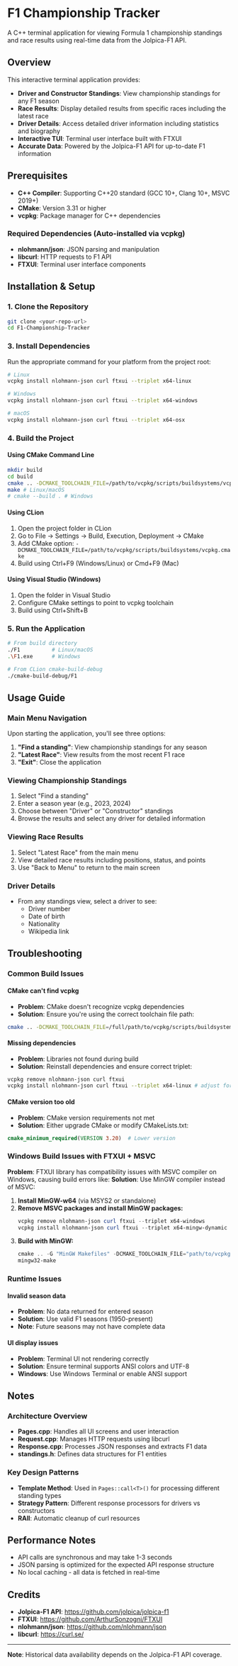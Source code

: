 # F1 Championship Tracker

A C++ terminal application for viewing Formula 1 championship standings and race results using real-time data from the Jolpica-F1 API.

## Overview

This interactive terminal application provides:
- **Driver and Constructor Standings**: View championship standings for any F1 season
- **Race Results**: Display detailed results from specific races including the latest race
- **Driver Details**: Access detailed driver information including statistics and biography
- **Interactive TUI**: Terminal user interface built with FTXUI
- **Accurate Data**: Powered by the Jolpica-F1 API for up-to-date F1 information

## Prerequisites

- **C++ Compiler**: Supporting C++20 standard (GCC 10+, Clang 10+, MSVC 2019+)
- **CMake**: Version 3.31 or higher
- **vcpkg**: Package manager for C++ dependencies

### Required Dependencies (Auto-installed via vcpkg)
- **nlohmann/json**: JSON parsing and manipulation
- **libcurl**: HTTP requests to F1 API
- **FTXUI**: Terminal user interface components

## Installation & Setup

### 1. Clone the Repository
```bash
git clone <your-repo-url>
cd F1-Championship-Tracker
```

### 3. Install Dependencies
Run the appropriate command for your platform from the project root:

```bash
# Linux
vcpkg install nlohmann-json curl ftxui --triplet x64-linux

# Windows
vcpkg install nlohmann-json curl ftxui --triplet x64-windows

# macOS
vcpkg install nlohmann-json curl ftxui --triplet x64-osx
```

### 4. Build the Project

#### Using CMake Command Line
```bash
mkdir build
cd build
cmake .. -DCMAKE_TOOLCHAIN_FILE=/path/to/vcpkg/scripts/buildsystems/vcpkg.cmake
make # Linux/macOS
# cmake --build . # Windows
```

#### Using CLion
1. Open the project folder in CLion
2. Go to File → Settings → Build, Execution, Deployment → CMake
3. Add CMake option: `-DCMAKE_TOOLCHAIN_FILE=/path/to/vcpkg/scripts/buildsystems/vcpkg.cmake`
4. Build using Ctrl+F9 (Windows/Linux) or Cmd+F9 (Mac)

#### Using Visual Studio (Windows)
1. Open the folder in Visual Studio
2. Configure CMake settings to point to vcpkg toolchain
3. Build using Ctrl+Shift+B

### 5. Run the Application
```bash
# From build directory
./F1          # Linux/macOS
.\F1.exe      # Windows

# From CLion cmake-build-debug
./cmake-build-debug/F1
```

## Usage Guide

### Main Menu Navigation
Upon starting the application, you'll see three options:

1. **"Find a standing"**: View championship standings for any season
2. **"Latest Race"**: View results from the most recent F1 race
3. **"Exit"**: Close the application

### Viewing Championship Standings
1. Select "Find a standing"
2. Enter a season year (e.g., 2023, 2024)
3. Choose between "Driver" or "Constructor" standings
4. Browse the results and select any driver for detailed information

### Viewing Race Results
1. Select "Latest Race" from the main menu
2. View detailed race results including positions, status, and points
3. Use "Back to Menu" to return to the main screen

### Driver Details
- From any standings view, select a driver to see:
  - Driver number
  - Date of birth
  - Nationality
  - Wikipedia link

## Troubleshooting

### Common Build Issues

#### CMake can't find vcpkg
- **Problem**: CMake doesn't recognize vcpkg dependencies
- **Solution**: Ensure you're using the correct toolchain file path:
```bash
cmake .. -DCMAKE_TOOLCHAIN_FILE=/full/path/to/vcpkg/scripts/buildsystems/vcpkg.cmake
```

#### Missing dependencies
- **Problem**: Libraries not found during build
- **Solution**: Reinstall dependencies and ensure correct triplet:
```bash
vcpkg remove nlohmann-json curl ftxui
vcpkg install nlohmann-json curl ftxui --triplet x64-linux # adjust for your OS
```

#### CMake version too old
- **Problem**: CMake version requirements not met
- **Solution**: Either upgrade CMake or modify CMakeLists.txt:
```cmake
cmake_minimum_required(VERSION 3.20)  # Lower version
```

### Windows Build Issues with FTXUI + MSVC

**Problem**: FTXUI library has compatibility issues with MSVC compiler on Windows, causing build errors like:
**Solution**: Use MinGW compiler instead of MSVC:

1. **Install MinGW-w64** (via MSYS2 or standalone)
2. **Remove MSVC packages and install MinGW packages:**
   ```powershell
   vcpkg remove nlohmann-json curl ftxui --triplet x64-windows
   vcpkg install nlohmann-json curl ftxui --triplet x64-mingw-dynamic
3. **Build with MinGW:**
   ```powershell
   cmake .. -G "MinGW Makefiles" -DCMAKE_TOOLCHAIN_FILE="path/to/vcpkg.cmake" -DVCPKG_TARGET_TRIPLET=x64-mingw-dynamic
   mingw32-make
   ```
   
### Runtime Issues

#### Invalid season data
- **Problem**: No data returned for entered season
- **Solution**: Use valid F1 seasons (1950-present)
- **Note**: Future seasons may not have complete data

#### UI display issues
- **Problem**: Terminal UI not rendering correctly
- **Solution**: Ensure terminal supports ANSI colors and UTF-8
- **Windows**: Use Windows Terminal or enable ANSI support

## Notes

### Architecture Overview
- **Pages.cpp**: Handles all UI screens and user interaction
- **Request.cpp**: Manages HTTP requests using libcurl
- **Response.cpp**: Processes JSON responses and extracts F1 data
- **standings.h**: Defines data structures for F1 entities

### Key Design Patterns
- **Template Method**: Used in `Pages::call<T>()` for processing different standing types
- **Strategy Pattern**: Different response processors for drivers vs constructors
- **RAII**: Automatic cleanup of curl resources

## Performance Notes

- API calls are synchronous and may take 1-3 seconds
- JSON parsing is optimized for the expected API response structure
- No local caching - all data is fetched in real-time

## Credits

- **Jolpica-F1 API**: https://github.com/jolpica/jolpica-f1
- **FTXUI**: https://github.com/ArthurSonzogni/FTXUI
- **nlohmann/json**: https://github.com/nlohmann/json
- **libcurl**: https://curl.se/

---

**Note**: Historical data availability depends on the Jolpica-F1 API coverage.
